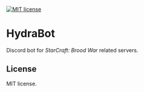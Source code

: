 [![MIT license](https://img.shields.io/badge/license-MIT-brightgreen.svg)](https://opensource.org/licenses/MIT)

# HydraBot

Discord bot for *StarCraft: Brood War* related servers.

## License

MIT license.
